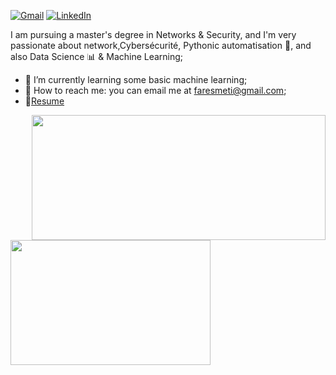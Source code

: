 [![Gmail](https://img.shields.io/badge/Gmail-D14836?style=for-the-badge&logo=gmail&logoColor=white&link=mailto:faresmeti@gmail.com)](mailto:faresmeti@gmail.com)
[![LinkedIn](https://img.shields.io/badge/-LinkedIn-0077B5?style=for-the-badge&logo=LinkedIn&logoColor=white)](https://www.linkedin.com/in/faresmetidji/)


I am pursuing a master's degree in Networks & Security, and I'm very passionate about network,Cybersécurité, Pythonic automatisation 🐍, and also Data Science 📊 & Machine Learning; 
- 🌱 I’m currently learning some basic machine learning; 
- 💬 How to reach me: you can email me at faresmeti@gmail.com;
- 📝[Resume]()


<p float="left">
  <img align="right" src ="https://github-readme-stats.vercel.app/api?username=faresinside&show_icons=true&theme=onedark&show_icons=true&count_private=true" width="470" height="200">
  <img align="left" src ="https://github-readme-stats.vercel.app/api/top-langs/?username=faresinside&layout=compact&hide_border=true&hide=jupyter%20notebook&langs_count=9&theme=onedark" width="320" height="200">
</p>
